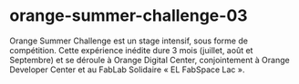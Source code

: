 # orange-summer-challenge-03
Orange Summer Challenge est un stage intensif, sous forme de compétition. Cette expérience inédite dure 3 mois (juillet, août et Septembre) et se déroule à Orange Digital Center, conjointement à Orange Developer Center et au FabLab Solidaire « EL FabSpace Lac ».
